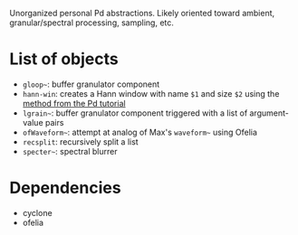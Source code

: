 Unorganized personal Pd abstractions.
Likely oriented toward ambient, granular/spectral processing, sampling, etc.

# List of objects

- `gloop~`: buffer granulator component
- `hann-win`: creates a Hann window with name `$1` and size `$2` using the [method from the Pd tutorial](http://pd-tutorial.com/english/ch03s08.html)
- `lgrain~`: buffer granulator component triggered with a list of argument-value pairs
- `ofWaveform~`: attempt at analog of Max's `waveform~` using Ofelia
- `recsplit`: recursively split a list
- `specter~`: spectral blurrer

# Dependencies

- cyclone
- ofelia
